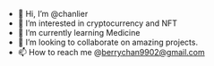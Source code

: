 - 👋 Hi, I’m @chanlier
- 👀 I’m interested in cryptocurrency and NFT
- 🌱 I’m currently learning Medicine
- 💞️ I’m looking to collaborate on amazing projects.
- 📫 How to reach me @berrychan9902@gmail.com

<!---
chanlier/chanlier is a ✨ special ✨ repository because its `README.md` (this file) appears on your GitHub profile.
You can click the Preview link to take a look at your changes.
--->
